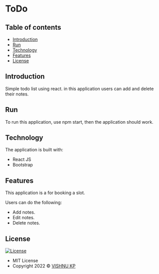 # ToDo

## Table of contents

- [Introduction](#introduction)
- [Run](#run)
- [Technology](#technology)
- [Features](#features)
- [License](#license)

## Introduction
  Simple todo list using react. in this application users can add and delete their notes.

## Run

To run this application,  use npm start, then the application should work.

## Technology

The application is built with:

- React JS
- Bootstrap

## Features

This application is a for booking a slot.

Users can do the following:

- Add notes.
- Edit notes.
- Delete notes.

## License

[![License](https://img.shields.io/:License-MIT-blue.svg?style=flat-square)](http://badges.mit-license.org)

- MIT License
- Copyright 2022 © [VISHNU KP](https://github.com/vishnukp29)
